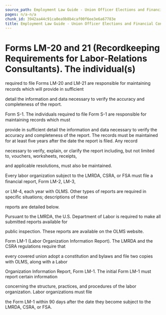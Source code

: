 ```yaml
---
source_path: Employment Law Guide - Union Officer Elections and Financial Controls.md
pages: n/a-n/a
chunk_id: 3942aa44c91ca0ea9b8b4caf00f6ee3e6a67783e
title: Employment Law Guide - Union Officer Elections and Financial Controls
---
```

# Forms LM-20 and 21 (Recordkeeping Requirements for Labor-Relations Consultants). The individual(s)

required to ﬁle Forms LM-20 and LM-21 are responsible for maintaining records which will provide in suﬃcient

detail the information and data necessary to verify the accuracy and completeness of the report.

Form S-1. The individuals required to ﬁle Form S-1 are responsible for maintaining records which must

provide in suﬃcient detail the information and data necessary to verify the accuracy and completeness of the report. The records must be maintained for at least ﬁve years after the date the report is ﬁled. Any record

necessary to verify, explain, or clarify the report including, but not limited to, vouchers, worksheets, receipts,

and applicable resolutions, must also be maintained.

Every labor organization subject to the LMRDA, CSRA, or FSA must ﬁle a ﬁnancial report, Form LM-2, LM-3,

or LM-4, each year with OLMS. Other types of reports are required in speciﬁc situations; descriptions of these

reports are detailed below.

Pursuant to the LMRDA, the U.S. Department of Labor is required to make all submitted reports available for

public inspection. These reports are available on the OLMS website.

Form LM-1 (Labor Organization Information Report). The LMRDA and the CSRA regulations require that

every covered union adopt a constitution and bylaws and ﬁle two copies with OLMS, along with a Labor

Organization Information Report, Form LM-1. The initial Form LM-1 must report certain information

concerning the structure, practices, and procedures of the labor organization. Labor organizations must ﬁle

the Form LM-1 within 90 days after the date they become subject to the LMRDA, CSRA, or FSA.
